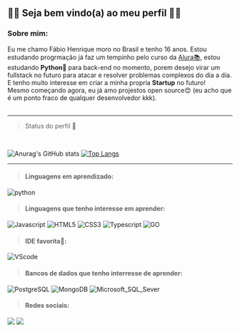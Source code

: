 

## 🐱‍💻 Seja bem vindo(a) ao meu perfil 🐱‍💻

### Sobre mim:
Eu me chamo Fábio Henrique moro no Brasil e tenho 16 anos. Estou estudando progrmação já faz um tempinho pelo curso da [Alura📚](https://www.alura.com.br/), estou estudando **Python🐍** para back-end no momento, porem desejo virar um fullstack no futuro para atacar e resolver problemas complexos do dia a dia. E tenho muito interesse em criar a minha propria **Startup** no futuro!<br>
Mesmo começando agora, eu já amo projestos open source😍 (eu acho que é um ponto fraco de qualquer desenvolvedor kkk).
<br><br>

___
> Status do perfil 🧐
<br>

![Anurag's GitHub stats](https://github-readme-stats.vercel.app/api?username=FabioFNC&show_icons=true&theme=radical)
[![Top Langs](https://github-readme-stats.vercel.app/api/top-langs/?username=FabioFNC&hide=javascript,html)](https://github.com/anuraghazra/github-readme-stats)

___

> #### Linguagens em aprendizado:

![python](https://img.shields.io/badge/Python-3776AB?style=for-the-badge&logo=python&logoColor=white)

> #### Linguagens que tenho interesse em aprender:

![Javascript](https://img.shields.io/badge/JavaScript-323330?style=for-the-badge&logo=javascript&logoColor=F7DF1E)
![HTML5](https://img.shields.io/badge/HTML5-E34F26?style=for-the-badge&logo=html5&logoColor=white)
![CSS3](https://img.shields.io/badge/CSS3-1572B6?style=for-the-badge&logo=css3&logoColor=white)
![Typescript](	https://img.shields.io/badge/TypeScript-007ACC?style=for-the-badge&logo=typescript&logoColor=white)
![GO](https://img.shields.io/badge/Go-00ADD8?style=for-the-badge&logo=go&logoColor=white)

> #### IDE favorita🌟:
![VScode](https://img.shields.io/badge/Visual_Studio_Code-0078D4?style=for-the-badge&logo=visual%20studio%20code&logoColor=white)

> #### Bancos de dados que tenho interresse de aprender:
![PostgreSQL](	https://img.shields.io/badge/PostgreSQL-316192?style=for-the-badge&logo=postgresql&logoColor=white)
![MongoDB](https://img.shields.io/badge/MongoDB-4EA94B?style=for-the-badge&logo=mongodb&logoColor=white)
![Microsoft_SQL_Sever](https://img.shields.io/badge/Microsoft%20SQL%20Sever-CC2927?style=for-the-badge&logo=microsoft%20sql%20server&logoColor=white)
 
> #### Redes sociais:
  
[<img src="https://img.shields.io/badge/twitter-%231DA1F2.svg?&style=for-the-badge&logo=twitter&logoColor=white" />](https://twitter.com/Sabikbr) [<img 
src = "https://img.shields.io/badge/instagram-%23E4405F.svg?&style=for-the-badge&logo=instagram&logoColor=white">](https://www.instagram.com/_nehu_kun_/)


<!---
Sabikbr/Sabikbr is a ✨ special ✨ repository because its `README.md` (this file) appears on your GitHub profile.
You can click the Preview link to take a look at your changes.
--->
